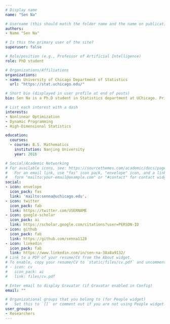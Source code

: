 ```yaml
---
# Display name
name: "Sen Na"

# Username (this should match the folder name and the name on publications)
authors:
- Name "Sen Na"

# Is this the primary user of the site?
superuser: false

# Role/position (e.g., Professor of Artificial Intelligence)
role: PhD student

# Organizations/Affiliations
organizations:
- name: University of Chicago Department of Statistics
  url: "https://stat.uchicago.edu/"

# Short bio (displayed in user profile at end of posts)
bio: Sen Na is a Ph.D student in Statistics department at UChicago. Prior to graduate school, he obtained B.S. in mathematics at Nanjing University, China. His research interests lie in nonlinear and nonconvex optimization, dynamic programming, high-dimensional statistics and their interface.

# List each interest with a dash
interests:
- Nonlinear Optimization
- Dynamic Programming
- High-Dimensional Statistics

education:
  courses:
  - course: B.S. Mathematics
    institution: Nanjing University
    year: 2016

# Social/Academic Networking
# For available icons, see: https://sourcethemes.com/academic/docs/page-builder/#icons
#   For an email link, use "fas" icon pack, "envelope" icon, and a link in the
#   form "mailto:your-email@example.com" or "#contact" for contact widget.
social:
- icon: envelope
  icon_pack: fas
  link: 'mailto:senna@uchicago.edu'.
- icon: twitter
  icon_pack: fab
  link: https://twitter.com/USERNAME
- icon: google-scholar
  icon_pack: ai
  link: https://scholar.google.com/citations?user=PERSON-ID
- icon: github
  icon_pack: fab
  link: https://github.com/senna1128
- icon: linkedin
  icon_pack: fab
  link: https://www.linkedin.com/in/sen-na-38a8a9132/
# Link to a PDF of your resume/CV from the About widget.
# To enable, copy your resume/CV to `static/files/cv.pdf` and uncomment the lines below.
# - icon: cv
#   icon_pack: ai
#   link: files/cv.pdf

# Enter email to display Gravatar (if Gravatar enabled in Config)
email: ""

# Organizational groups that you belong to (for People widget)
#   Set this to `[]` or comment out if you are not using People widget.
user_groups:
- Researchers
---
```

